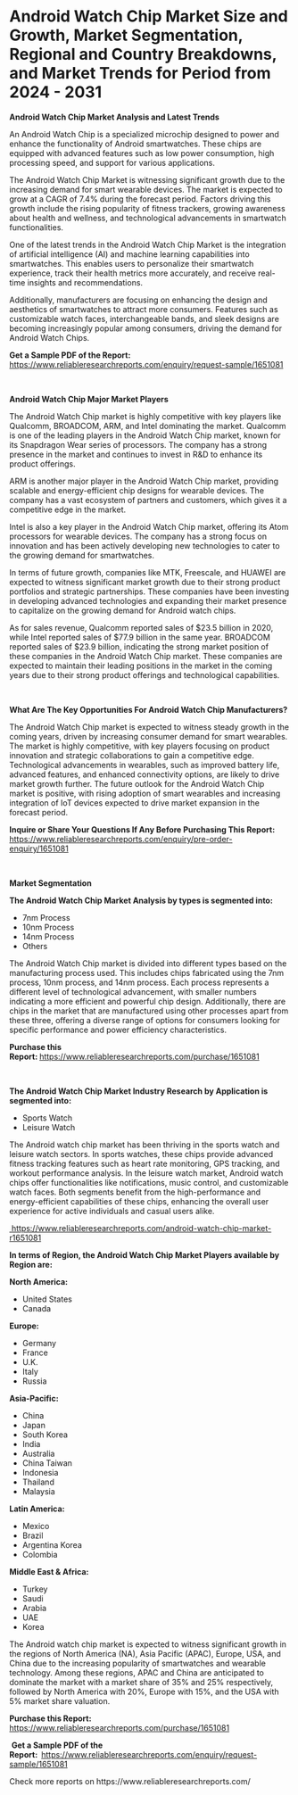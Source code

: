 <p><h1>Android Watch Chip Market Size and Growth, Market Segmentation, Regional and Country Breakdowns, and Market Trends for Period from 2024 -  2031</h1></p><p><strong>Android Watch Chip Market Analysis and Latest Trends</strong></p>
<p><p>An Android Watch Chip is a specialized microchip designed to power and enhance the functionality of Android smartwatches. These chips are equipped with advanced features such as low power consumption, high processing speed, and support for various applications.</p><p>The Android Watch Chip Market is witnessing significant growth due to the increasing demand for smart wearable devices. The market is expected to grow at a CAGR of 7.4% during the forecast period. Factors driving this growth include the rising popularity of fitness trackers, growing awareness about health and wellness, and technological advancements in smartwatch functionalities.</p><p>One of the latest trends in the Android Watch Chip Market is the integration of artificial intelligence (AI) and machine learning capabilities into smartwatches. This enables users to personalize their smartwatch experience, track their health metrics more accurately, and receive real-time insights and recommendations.</p><p>Additionally, manufacturers are focusing on enhancing the design and aesthetics of smartwatches to attract more consumers. Features such as customizable watch faces, interchangeable bands, and sleek designs are becoming increasingly popular among consumers, driving the demand for Android Watch Chips.</p></p>
<p><strong>Get a Sample PDF of the Report:&nbsp;</strong> <a href="https://www.reliableresearchreports.com/enquiry/request-sample/1651081">https://www.reliableresearchreports.com/enquiry/request-sample/1651081</a></p>
<p>&nbsp;</p>
<p><strong>Android Watch Chip Major Market Players</strong></p>
<p><p>The Android Watch Chip market is highly competitive with key players like Qualcomm, BROADCOM, ARM, and Intel dominating the market. Qualcomm is one of the leading players in the Android Watch Chip market, known for its Snapdragon Wear series of processors. The company has a strong presence in the market and continues to invest in R&D to enhance its product offerings.</p><p>ARM is another major player in the Android Watch Chip market, providing scalable and energy-efficient chip designs for wearable devices. The company has a vast ecosystem of partners and customers, which gives it a competitive edge in the market.</p><p>Intel is also a key player in the Android Watch Chip market, offering its Atom processors for wearable devices. The company has a strong focus on innovation and has been actively developing new technologies to cater to the growing demand for smartwatches.</p><p>In terms of future growth, companies like MTK, Freescale, and HUAWEI are expected to witness significant market growth due to their strong product portfolios and strategic partnerships. These companies have been investing in developing advanced technologies and expanding their market presence to capitalize on the growing demand for Android watch chips.</p><p>As for sales revenue, Qualcomm reported sales of $23.5 billion in 2020, while Intel reported sales of $77.9 billion in the same year. BROADCOM reported sales of $23.9 billion, indicating the strong market position of these companies in the Android Watch Chip market. These companies are expected to maintain their leading positions in the market in the coming years due to their strong product offerings and technological capabilities.</p></p>
<p>&nbsp;</p>
<p><strong>What Are The Key Opportunities For Android Watch Chip Manufacturers?</strong></p>
<p><p>The Android Watch Chip market is expected to witness steady growth in the coming years, driven by increasing consumer demand for smart wearables. The market is highly competitive, with key players focusing on product innovation and strategic collaborations to gain a competitive edge. Technological advancements in wearables, such as improved battery life, advanced features, and enhanced connectivity options, are likely to drive market growth further. The future outlook for the Android Watch Chip market is positive, with rising adoption of smart wearables and increasing integration of IoT devices expected to drive market expansion in the forecast period.</p></p>
<p><strong>Inquire or Share Your Questions If Any Before Purchasing This Report:</strong> <a href="https://www.reliableresearchreports.com/enquiry/pre-order-enquiry/1651081">https://www.reliableresearchreports.com/enquiry/pre-order-enquiry/1651081</a></p>
<p>&nbsp;</p>
<p><strong>Market Segmentation</strong></p>
<p><strong>The Android Watch Chip Market Analysis by types is segmented into:</strong></p>
<p><ul><li>7nm Process</li><li>10nm Process</li><li>14nm Process</li><li>Others</li></ul></p>
<p><p>The Android Watch Chip market is divided into different types based on the manufacturing process used. This includes chips fabricated using the 7nm process, 10nm process, and 14nm process. Each process represents a different level of technological advancement, with smaller numbers indicating a more efficient and powerful chip design. Additionally, there are chips in the market that are manufactured using other processes apart from these three, offering a diverse range of options for consumers looking for specific performance and power efficiency characteristics.</p></p>
<p><strong>Purchase this Report:&nbsp;</strong><a href="https://www.reliableresearchreports.com/purchase/1651081">https://www.reliableresearchreports.com/purchase/1651081</a></p>
<p>&nbsp;</p>
<p><strong>The Android Watch Chip Market Industry Research by Application is segmented into:</strong></p>
<p><ul><li>Sports Watch</li><li>Leisure Watch</li></ul></p>
<p><p>The Android watch chip market has been thriving in the sports watch and leisure watch sectors. In sports watches, these chips provide advanced fitness tracking features such as heart rate monitoring, GPS tracking, and workout performance analysis. In the leisure watch market, Android watch chips offer functionalities like notifications, music control, and customizable watch faces. Both segments benefit from the high-performance and energy-efficient capabilities of these chips, enhancing the overall user experience for active individuals and casual users alike.</p></p>
<p><a href="https://www.reliableresearchreports.com/android-watch-chip-market-r1651081">&nbsp;https://www.reliableresearchreports.com/android-watch-chip-market-r1651081</a></p>
<p><strong>In terms of Region, the Android Watch Chip Market Players available by Region are:</strong></p>
<p>
    <p> <strong> North America: </strong>
        <ul>
            <li>United States</li>
            <li>Canada</li>
        </ul>
        </p> 
    <p> <strong> Europe: </strong>
        <ul>
            <li>Germany</li>
            <li>France</li>
            <li>U.K.</li>
            <li>Italy</li>
            <li>Russia</li>
        </ul>
        </p> 
    <p> <strong> Asia-Pacific: </strong>
        <ul>
            <li>China</li>
            <li>Japan</li>
            <li>South Korea</li>
            <li>India</li>
            <li>Australia</li>
            <li>China Taiwan</li>
            <li>Indonesia</li>
            <li>Thailand</li>
            <li>Malaysia</li>
        </ul>
        </p> 
    <p> <strong> Latin America: </strong>
        <ul>
            <li>Mexico</li>
            <li>Brazil</li>
            <li>Argentina Korea</li>
            <li>Colombia</li>
        </ul>
        </p> 
    <p> <strong> Middle East & Africa: </strong>
        <ul>
            <li>Turkey</li>
            <li>Saudi</li>
            <li>Arabia</li>
            <li>UAE</li>
            <li>Korea</li>
        </ul>
    </p>
    </p>
<p><p>The Android watch chip market is expected to witness significant growth in the regions of North America (NA), Asia Pacific (APAC), Europe, USA, and China due to the increasing popularity of smartwatches and wearable technology. Among these regions, APAC and China are anticipated to dominate the market with a market share of 35% and 25% respectively, followed by North America with 20%, Europe with 15%, and the USA with 5% market share valuation.</p></p>
<p><strong>Purchase this Report: </strong><a href="https://www.reliableresearchreports.com/purchase/1651081">https://www.reliableresearchreports.com/purchase/1651081</a></p>
<p>&nbsp;<strong>Get a Sample PDF of the Report:&nbsp;&nbsp;</strong><a href="https://www.reliableresearchreports.com/enquiry/request-sample/1651081">https://www.reliableresearchreports.com/enquiry/request-sample/1651081</a></p>
<p><strong></strong></p>
<p>Check more reports on https://www.reliableresearchreports.com/</p>